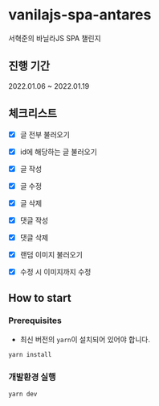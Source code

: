 # vanilajs-spa-antares

서혁준의 바닐라JS SPA 챌린지

## 진행 기간

2022.01.06 ~ 2022.01.19

## 체크리스트

- [x] 글 전부 불러오기

- [x] id에 해당하는 글 불러오기

- [x] 글 작성

- [x] 글 수정

- [x] 글 삭제

- [x] 댓글 작성

- [x] 댓글 삭제

- [x] 랜덤 이미지 불러오기

- [x] 수정 시 이미지까지 수정

## How to start

### Prerequisites

- 최신 버전의 `yarn`이 설치되어 있어야 합니다.

```bash
yarn install
```

### 개발환경 실행

```bash
yarn dev
```
